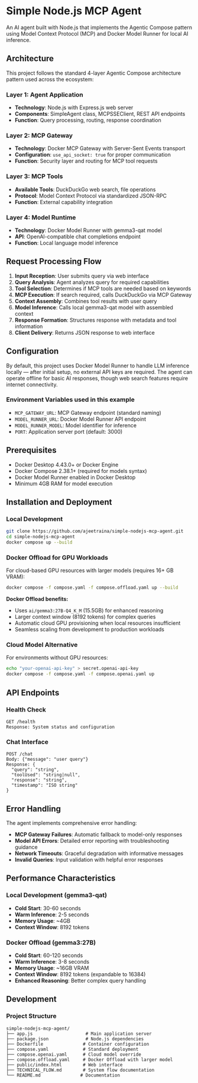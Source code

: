 # Simple Node.js MCP Agent

An AI agent built with Node.js that implements the Agentic Compose pattern using Model Context Protocol (MCP) and Docker Model Runner for local AI inference.

## Architecture

This project follows the standard 4-layer Agentic Compose architecture pattern used across the ecosystem:

### Layer 1: Agent Application
- **Technology**: Node.js with Express.js web server
- **Components**: SimpleAgent class, MCPSSEClient, REST API endpoints
- **Function**: Query processing, routing, response coordination

### Layer 2: MCP Gateway
- **Technology**: Docker MCP Gateway with Server-Sent Events transport
- **Configuration**: `use_api_socket: true` for proper communication
- **Function**: Security layer and routing for MCP tool requests

### Layer 3: MCP Tools
- **Available Tools**: DuckDuckGo web search, file operations
- **Protocol**: Model Context Protocol via standardized JSON-RPC
- **Function**: External capability integration

### Layer 4: Model Runtime
- **Technology**: Docker Model Runner with gemma3-qat model
- **API**: OpenAI-compatible chat completions endpoint
- **Function**: Local language model inference

## Request Processing Flow

1. **Input Reception**: User submits query via web interface
2. **Query Analysis**: Agent analyzes query for required capabilities
3. **Tool Selection**: Determines if MCP tools are needed based on keywords
4. **MCP Execution**: If search required, calls DuckDuckGo via MCP Gateway
5. **Context Assembly**: Combines tool results with user query
6. **Model Inference**: Calls local gemma3-qat model with assembled context
7. **Response Formation**: Structures response with metadata and tool information
8. **Client Delivery**: Returns JSON response to web interface

## Configuration

By default, this project uses Docker Model Runner to handle LLM inference locally — after initial setup, no external API keys are required. 
The agent can operate offline for basic AI responses, though web search features require internet connectivity.


### Environment Variables used in this example
- `MCP_GATEWAY_URL`: MCP Gateway endpoint (standard naming)
- `MODEL_RUNNER_URL`: Docker Model Runner API endpoint
- `MODEL_RUNNER_MODEL`: Model identifier for inference
- `PORT`: Application server port (default: 3000)

## Prerequisites

- Docker Desktop 4.43.0+ or Docker Engine
- Docker Compose 2.38.1+ (required for models syntax)
- Docker Model Runner enabled in Docker Desktop
- Minimum 4GB RAM for model execution

## Installation and Deployment

### Local Development
```bash
git clone https://github.com/ajeetraina/simple-nodejs-mcp-agent.git
cd simple-nodejs-mcp-agent
docker compose up --build
```

### Docker Offload for GPU Workloads
For cloud-based GPU resources with larger models (requires 16+ GB VRAM):
```bash
docker compose -f compose.yaml -f compose.offload.yaml up --build
```

**Docker Offload benefits:**
- Uses `ai/gemma3:27B-Q4_K_M` (15.5GB) for enhanced reasoning
- Larger context window (8192 tokens) for complex queries
- Automatic cloud GPU provisioning when local resources insufficient
- Seamless scaling from development to production workloads

### Cloud Model Alternative
For environments without GPU resources:
```bash
echo "your-openai-api-key" > secret.openai-api-key
docker compose -f compose.yaml -f compose.openai.yaml up
```

## API Endpoints

### Health Check
```
GET /health
Response: System status and configuration
```

### Chat Interface
```
POST /chat
Body: {"message": "user query"}
Response: {
  "query": "string",
  "toolUsed": "string|null", 
  "response": "string",
  "timestamp": "ISO string"
}
```

## Error Handling

The agent implements comprehensive error handling:

- **MCP Gateway Failures**: Automatic fallback to model-only responses
- **Model API Errors**: Detailed error reporting with troubleshooting guidance
- **Network Timeouts**: Graceful degradation with informative messages
- **Invalid Queries**: Input validation with helpful error responses

## Performance Characteristics

### Local Development (gemma3-qat)
- **Cold Start**: 30-60 seconds
- **Warm Inference**: 2-5 seconds
- **Memory Usage**: ~4GB
- **Context Window**: 8192 tokens

### Docker Offload (gemma3:27B)
- **Cold Start**: 60-120 seconds
- **Warm Inference**: 3-8 seconds  
- **Memory Usage**: ~16GB VRAM
- **Context Window**: 8192 tokens (expandable to 16384)
- **Enhanced Reasoning**: Better complex query handling

## Development

### Project Structure
```
simple-nodejs-mcp-agent/
├── app.js                    # Main application server
├── package.json              # Node.js dependencies
├── Dockerfile               # Container configuration
├── compose.yaml             # Standard deployment
├── compose.openai.yaml      # Cloud model override
├── compose.offload.yaml     # Docker Offload with larger model
├── public/index.html        # Web interface
├── TECHNICAL_FLOW.md        # System flow documentation
└── README.md               # Documentation
```


